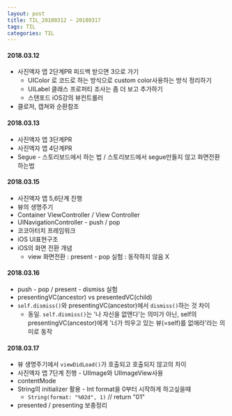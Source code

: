 ```yaml
---
layout: post
title: TIL_20180312 ~ 20180317
tags: TIL
categories: TIL
---
```


#### 2018.03.12
- 사진액자 앱 2단계PR 피드백 받으면 3으로 가기
  - UIColor 로 코드로 하는 방식으로 custom color사용하는 방식 정리하기
  - UILabel 클래스 프로퍼티 조사는 좀 더 보고 추가하기
  - 스탠포드 iOS강의 뷰컨트롤러
- 클로저, 캡쳐와 순환참조



#### 2018.03.13
- 사진액자 앱 3단계PR
- 사진액자 앱 4단계PR
- Segue - 스토리보드에서 하는 법 / 스토리보드에서 segue만들지 않고 화면전환 하는법


#### 2018.03.15
- 사진액자 앱 5,6단계 진행
- 뷰의 생명주기
- Container ViewController / View Controller
- UINavigationController - push / pop
- 코코아터치 프레임워크
- iOS UI표현구조
- iOS의 화면 전환 개념
  - view 화면전환 : present - pop 실험 : 동작하지 않음 X

#### 2018.03.16
- push - pop / present - dismiss 실험
- presentingVC(ancestor) vs presentedVC(child)
- `self.dismiss()`와 presentingVC(ancestor)에서 `dismiss()`하는 것 차이
  - 동일. `self.dismiss()`는 '나 자신을 없앤다'는 의미가 아닌, self의 presentingVC(ancestor)에게 '너가 띄우고 있는 뷰(=self)를 없애라'라는 의미로 동작

#### 2018.03.17
- 뷰 생명주기에서 `viewDidLoad()`가 호출되고 호출되지 않고의 차이
- 사진액자 앱 7단계 진행 - UIImage와 UIImageView사용
- contentMode
- String의 initializer 활용 - Int format을 0부터 시작하게 하고싶을때
  - `String(format: "%02d", 1)` // return "01"
- presented / presenting 보충정리
